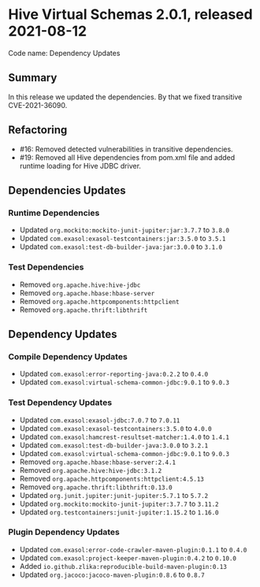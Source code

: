 # Hive Virtual Schemas 2.0.1, released 2021-08-12

Code name: Dependency Updates

## Summary

In this release we updated the dependencies. By that we fixed transitive CVE-2021-36090.


## Refactoring

* #16: Removed detected vulnerabilities in transitive dependencies.
* #19: Removed all Hive dependencies from pom.xml file and added runtime loading for Hive JDBC driver.

## Dependencies Updates

### Runtime Dependencies

* Updated `org.mockito:mockito-junit-jupiter:jar:3.7.7` to `3.8.0`
* Updated `com.exasol:exasol-testcontainers:jar:3.5.0` to `3.5.1`
* Updated `com.exasol:test-db-builder-java:jar:3.0.0` to `3.1.0`

### Test Dependencies

* Removed `org.apache.hive:hive-jdbc`
* Removed `org.apache.hbase:hbase-server`
* Removed `org.apache.httpcomponents:httpclient`
* Removed `org.apache.thrift:libthrift`

## Dependency Updates

### Compile Dependency Updates

* Updated `com.exasol:error-reporting-java:0.2.2` to `0.4.0`
* Updated `com.exasol:virtual-schema-common-jdbc:9.0.1` to `9.0.3`

### Test Dependency Updates

* Updated `com.exasol:exasol-jdbc:7.0.7` to `7.0.11`
* Updated `com.exasol:exasol-testcontainers:3.5.0` to `4.0.0`
* Updated `com.exasol:hamcrest-resultset-matcher:1.4.0` to `1.4.1`
* Updated `com.exasol:test-db-builder-java:3.0.0` to `3.2.1`
* Updated `com.exasol:virtual-schema-common-jdbc:9.0.1` to `9.0.3`
* Removed `org.apache.hbase:hbase-server:2.4.1`
* Removed `org.apache.hive:hive-jdbc:3.1.2`
* Removed `org.apache.httpcomponents:httpclient:4.5.13`
* Removed `org.apache.thrift:libthrift:0.13.0`
* Updated `org.junit.jupiter:junit-jupiter:5.7.1` to `5.7.2`
* Updated `org.mockito:mockito-junit-jupiter:3.7.7` to `3.11.2`
* Updated `org.testcontainers:junit-jupiter:1.15.2` to `1.16.0`

### Plugin Dependency Updates

* Updated `com.exasol:error-code-crawler-maven-plugin:0.1.1` to `0.4.0`
* Updated `com.exasol:project-keeper-maven-plugin:0.4.2` to `0.10.0`
* Added `io.github.zlika:reproducible-build-maven-plugin:0.13`
* Updated `org.jacoco:jacoco-maven-plugin:0.8.6` to `0.8.7`
